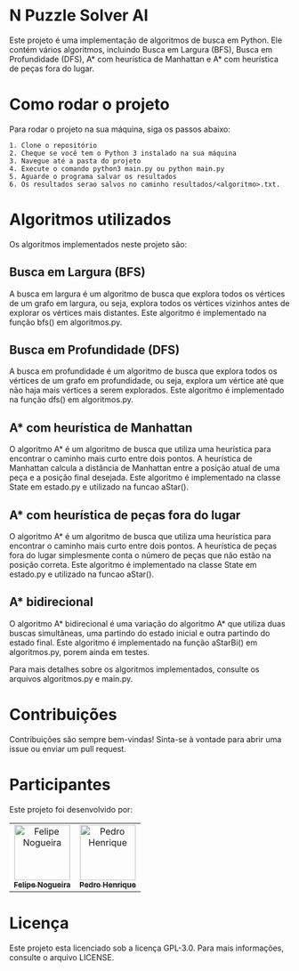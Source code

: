 # N Puzzle Solver AI
Este projeto é uma implementação de algoritmos de busca em Python. Ele contém vários algoritmos, incluindo Busca em Largura (BFS), Busca em Profundidade (DFS), A* com heurística de Manhattan e A* com heurística de peças fora do lugar.

# Como rodar o projeto
Para rodar o projeto na sua máquina, siga os passos abaixo:
```
1. Clone o repositório
2. Cheque se você tem o Python 3 instalado na sua máquina
3. Navegue até a pasta do projeto
4. Execute o comando python3 main.py ou python main.py
5. Aguarde o programa salvar os resultados
6. Os resultados serao salvos no caminho resultados/<algoritmo>.txt.
```

# Algoritmos utilizados
Os algoritmos implementados neste projeto são:

## Busca em Largura (BFS)
A busca em largura é um algoritmo de busca que explora todos os vértices de um grafo em largura, ou seja, explora todos os vértices vizinhos antes de explorar os vértices mais distantes. Este algoritmo é implementado na função bfs() em algoritmos.py.

## Busca em Profundidade (DFS)
A busca em profundidade é um algoritmo de busca que explora todos os vértices de um grafo em profundidade, ou seja, explora um vértice até que não haja mais vértices a serem explorados. Este algoritmo é implementado na função dfs() em algoritmos.py.

## A* com heurística de Manhattan
O algoritmo A* é um algoritmo de busca que utiliza uma heurística para encontrar o caminho mais curto entre dois pontos. A heurística de Manhattan calcula a distância de Manhattan entre a posição atual de uma peça e a posição final desejada. Este algoritmo é implementado na classe State em estado.py e utilizado na funcao aStar().

## A* com heurística de peças fora do lugar
O algoritmo A* é um algoritmo de busca que utiliza uma heurística para encontrar o caminho mais curto entre dois pontos. A heurística de peças fora do lugar simplesmente conta o número de peças que não estão na posição correta. Este algoritmo é implementado na classe State em estado.py e utilizado na funcao aStar().

## A* bidirecional
O algoritmo A* bidirecional é uma variação do algoritmo A* que utiliza duas buscas simultâneas, uma partindo do estado inicial e outra partindo do estado final. Este algoritmo é implementado na função aStarBi() em algoritmos.py, porem ainda em testes.

Para mais detalhes sobre os algoritmos implementados, consulte os arquivos algoritmos.py e main.py.

# Contribuições
Contribuições são sempre bem-vindas! Sinta-se à vontade para abrir uma issue ou enviar um pull request.

# Participantes
Este projeto foi desenvolvido por:

<table>
  <tr>
    <td align="center">
      <a href="https://github.com/FelpLiet">
        <img src="https://github.com/FelpLiet.png?size=100" width="100px;" alt="Felipe Nogueira"/>
        <br />
        <sub><b>Felipe Nogueira</b></sub>
      </a>
    </td>
    <td align="center">
      <a href="https://github.com/ph3523">
        <img src="https://github.com/ph3523.png?size=100" width="100px;" alt="Pedro Henrique"/>
        <br />
        <sub><b>Pedro Henrique</b></sub>
      </a>
    </td>
  </tr>
</table>

# Licença
Este projeto esta licenciado sob a licença GPL-3.0. Para mais informações, consulte o arquivo LICENSE.